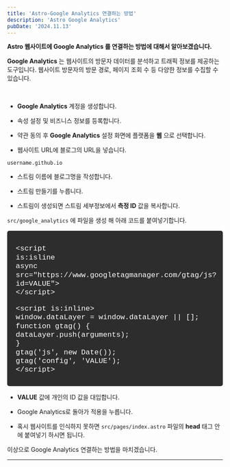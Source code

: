```yaml
---
title: 'Astro-Google Analytics 연결하는 방법'
description: 'Astro Google Analytics'
pubDate: '2024.11.13'
---
```


**Astro 웹사이트에 Google Analytics 를 연결하는 방법에 대해서 알아보겠습니다.**

**Google Analytics** 는 웹사이트의 방문자 데이터를 분석하고 트래픽 정보를 제공하는 도구입니다.
웹사이트 방문자의 방문 경로, 페이지 조회 수 등 다양한 정보를 수집할 수 있습니다.

  <br>

- **Google Analytics** 계정을 생성합니다.

- 속성 설정 및 비즈니스 정보를 등록합니다.

- 약관 동의 후 **Google Analytics** 설정 화면에 플랫폼을 **웹** 으로 선택합니다.

- 웹사이트 URL에 블로그의 URL을 넣습니다.

`username.github.io`

- 스트림 이름에 블로그명을 작성합니다.

- 스트림 만들기를 누릅니다.

- 스트림이 생성되면 스트림 세부정보에서 **측정 ID** 값을 복사합니다.

`src/google_analytics` 에 파일을 생성 해 아래 코드를 붙여넣기합니다.

<div class="terminal">

&lt;script  
 is:isline  
 async  
 src="http<hi>s://ww<hi>w.googletagmanager.com/gtag/js?id=VALUE"&gt;  
&lt;/script&gt;

&lt;script is:inline>  
 window.dataLayer = window.dataLayer || [];  
 function gtag() {  
 dataLayer.push(arguments);  
 }  
gtag('js', new Date());  
 gtag('config', 'VALUE');  
&lt;/script&gt;

</div>

- **VALUE** 값에 개인의 ID 값을 대입합니다.

- Google Analytics로 돌아가 적용을 누릅니다.

- 혹시 웹사이트를 인식하지 못하면 `src/pages/index.astro` 파일의
  **head** 태그 안에 붙여넣기 하시면 됩니다.

이상으로 Google Analytics 연결하는 방법을 마치겠습니다.

---

<style>
h1 {
    font-size: 2em;
    margin-bottom: 20px;
}


.terminal {
    background-color: #2d2d2d; 
    color: #ffffff; 
    padding: 15px 10px 10px 20px;
    border-radius: 5px;
    font-family: 'Courier New', monospace;
    font-size: 17px;
    line-height: 1.2;
    overflow-x: auto;
    margin: 15px 0;
}
</style>

<script
  src="https://utteranc.es/client.js"
  repo="tjsgh1217/tjsgh1217.github.io"
  issue-term="pathname"
  theme="github-light"
  crossorigin="anonymous"
  async
></script>
